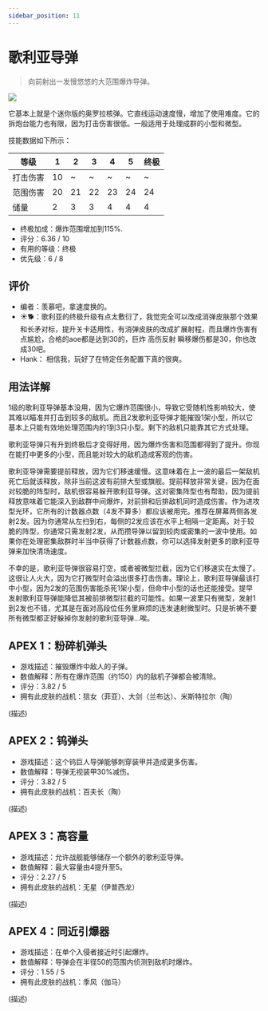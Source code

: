 ```yaml
---
sidebar_position: 11
---
```


# 歌利亚导弹

> 向前射出一发慢悠悠的大范围爆炸导弹。

<img src="/terms/gm.png" style={{zoom:0.85}}/>

它基本上就是个迷你版的奥罗拉核弹。它直线运动速度慢，增加了使用难度。它的拆炮台能力也有限，因为打击伤害很低。一般适用于处理成群的小型和微型。

技能数据如下所示：

| 等级     | 1    | 2    | 3    | 4    | 5    | 终极 |
| -------- | ---- | ---- | ---- | ---- | ---- | ---- |
| 打击伤害 | 10   | ~    | ~    | ~    | ~    | ~    |
| 范围伤害 | 20   | 21   | 22   | 23   | 24   | 24   |
| 储量     | 2    | 3    | 3    | 4    | 4    | 4    |

- 终极加成：爆炸范围增加到115%.
- 评分：6.36 / 10
- 有用的等级：终极
- 优先级：6 / 8

## 评价

- 编者：羡慕吧，拿速度换的。
- ☀🐕：歌利亚的终极升级有点太敷衍了，我觉完全可以改成消弹皮肤那个效果和长矛对标，提升关卡适用性，有消弹皮肤的改成扩展射程，而且爆炸伤害有点尴尬，合格的aoe都是达到30的，巨炸 高伤反射 瞬移爆伤都是30，你也改成30吧。
- Hank： 相信我，玩好了在特定任务配置下真的很爽。

## 用法详解

1级的歌利亚导弹基本没用，因为它爆炸范围很小，导致它受随机性影响较大，使其难以瞄准并打击到较多的敌机。而且2发歌利亚导弹才能摧毁1架小型，所以它基本上只能有效地处理范围内的1到3只小型。剩下的敌机只能靠其它方式处理。

歌利亚导弹只有升到终极后才变得好用，因为爆炸伤害和范围都得到了提升。你现在能打中更多的小型，而且能对较大的敌机造成客观的伤害。

歌利亚导弹需要提前释放，因为它们移速缓慢。这意味着在上一波的最后一架敌机死亡后就该释放，除非当前这波有前排大型或旗舰。提前释放非常关键，因为在面对较脆的阵型时，敌机很容易躲开歌利亚导弹。这对密集阵型也有帮助，因为提前释放意味着它能深入到敌群中间爆炸，对前排和后排敌机同时造成伤害。作为进攻型光环，它所有的计数器点数（4发不算多）都应该被用完。推荐在屏幕两侧各发射2发。因为你通常从左扫到右，每侧的2发应该在水平上相隔一定距离。对于较脆的阵型，你通常只需发射2发，从而攒导弹以留到较肉或密集的一波中使用。如果你在处理密集敌群时半当中获得了计数器点数，你可以选择发射更多的歌利亚导弹来加快清场速度。

不幸的是，歌利亚导弹很容易打空，或者被微型拦截，因为它们移速实在太慢了。这很让人火大，因为它打微型时会溢出很多打击伤害。理论上，歌利亚导弹最该打中小型，因为2发的范围伤害能杀死1架小型，但命中小型的话也还能接受。提早发射歌利亚导弹能降低其被前排微型拦截的可能性。如果一波里只有微型，发射1到2发也不错，尤其是在面对高段位任务里麻烦的连发速射微型时。只是祈祷不要所有微型都正好躲掉你发射的歌利亚导弹...唉。

## APEX 1：粉碎机弹头

- 游戏描述：摧毁爆炸中敌人的子弹。
- 数值解释：所有在爆炸范围（约150）内的敌机子弹都会被清除。
- 评分：3.82 / 5
- 拥有此皮肤的战机：狺女（菲亚）、大剑（兰布达）、米斯特拉尔（陶）

(描述)

## APEX 2：钨弹头

- 游戏描述：这个钨巨人导弹能够刺穿装甲并造成更多伤害。
- 数值解释：导弹无视装甲30%减伤。
- 评分：3.82 / 5
- 拥有此皮肤的战机：百夫长（陶）

(描述)

## APEX 3：高容量

- 游戏描述：允许战舰能够储存一个额外的歌利亚导弹。
- 数值解释：最大容量由4提升至5。
- 评分：2.27 / 5
- 拥有此皮肤的战机：无星（伊普西龙）

(描述)

## APEX 4：同近引爆器

- 游戏描述：在单个入侵者接近时引起爆炸。
- 数值解释：导弹会在半径50的范围内侦测到敌机时爆炸。
- 评分：1.55 / 5
- 拥有此皮肤的战机：季风（伽马）

(描述)

